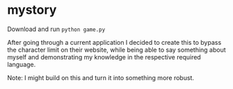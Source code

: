 # mystory

Download and run
`python game.py`

After going through a current application I decided to create this to bypass the character limit on their website, while being able to say something about myself and demonstrating my knowledge in the respective required language.

Note: I might build on this and turn it into something more robust.
